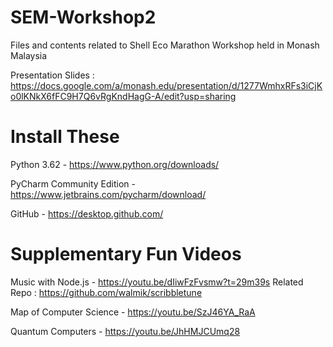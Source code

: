 # SEM-Workshop2
Files and contents related to Shell Eco Marathon Workshop held in Monash Malaysia

Presentation Slides : https://docs.google.com/a/monash.edu/presentation/d/1277WmhxRFs3iCjKo0lKNkX6fFC9H7Q6vRgKndHagG-A/edit?usp=sharing


# Install These

Python 3.62 - https://www.python.org/downloads/ 

PyCharm Community Edition - https://www.jetbrains.com/pycharm/download/

GitHub - https://desktop.github.com/ 

# Supplementary Fun Videos
 
Music with Node.js - https://youtu.be/dIiwFzFvsmw?t=29m39s
Related Repo : https://github.com/walmik/scribbletune

Map of Computer Science - https://youtu.be/SzJ46YA_RaA

Quantum Computers - https://youtu.be/JhHMJCUmq28

